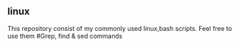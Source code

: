 ## linux
This repository consist of my commonly used linux,bash scripts. Feel free to use them 
#Grep, find & sed commands 
